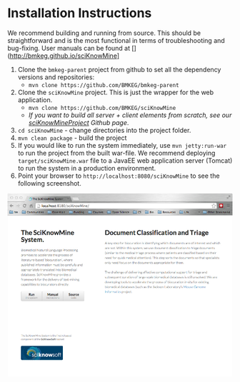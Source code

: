 Installation Instructions
===

We recommend building and running from source. This should be straightforward and is the most functional in terms of troubleshooting and bug-fixing. User manuals can be found at [](http://bmkeg.github.io/sciKnowMine]

1. Clone the `bmkeg-parent` project from github to set all the dependency versions and repositories: 
	* `mvn clone https://github.com/BMKEG/bmkeg-parent`  
2. Clone the `sciKnowMine` project. This is just the wrapper for the web application. 
	* `mvn clone https://github.com/BMKEG/sciKnowMine`
	* _If you want to build all server + client elements from scratch, see our [sciKnowMineProject](https://github.com/BMKEG/sciKnowMineProject) Github page_.  
3. `cd sciKnowMine` - change directories into the project folder.
4. `mvn clean package` - build the project
5. If you would like to run the system immediately, use `mvn jetty:run-war` to run the project from the built war-file. We recommend deploying `target/sciKnowMine.war` file to a JavaEE web application server (Tomcat) to run the system in a production environment. 
6. Point your browser to `http://localhost:8080/sciKnowMine` to see the following screenshot. 

![](docs/topScreenShot.jpg)
